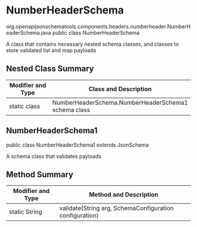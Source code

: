 # NumberHeaderSchema
org.openapijsonschematools.components.headers.numberheader.NumberHeaderSchema.java
public class NumberHeaderSchema

A class that contains necessary nested schema classes, and classes to store validated list and map payloads

## Nested Class Summary
| Modifier and Type | Class and Description |
| ----------------- | ---------------------- |
| static class | NumberHeaderSchema.NumberHeaderSchema1<br> schema class |

## NumberHeaderSchema1
public class NumberHeaderSchema1
extends JsonSchema

A schema class that validates payloads

## Method Summary
| Modifier and Type | Method and Description |
| ----------------- | ---------------------- |
| static String | validate(String arg, SchemaConfiguration configuration) |

